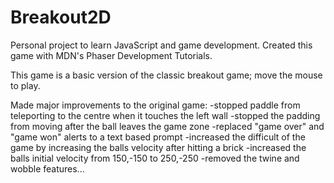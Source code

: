 # Breakout2D
Personal project to learn JavaScript and game development.
Created this game with MDN's Phaser Development Tutorials.

This game is a basic version of the classic breakout game; move the mouse to play.

Made major improvements to the original game:
  -stopped paddle from teleporting to the centre when it touches the left wall
  -stopped the padding from moving after the ball leaves the game zone
  -replaced "game over" and "game won" alerts to a text based prompt
  -increased the difficult of the game by increasing the balls velocity after hitting a brick
  -increased the balls initial velocity from 150,-150 to 250,-250
  -removed the twine and wobble features... 
